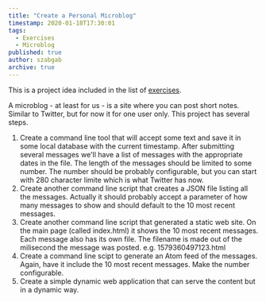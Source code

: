 ```yaml
---
title: "Create a Personal Microblog"
timestamp: 2020-01-18T17:30:01
tags:
  - Exercises
  - Microblog
published: true
author: szabgab
archive: true
---
```



This is a project idea included in the list of [exercises](/exercises).


A microblog - at least for us - is a site where you can post short notes. Similar to Twitter, but for now it for one user only. This project has several steps.

1. Create a command line tool that will accept some text and save it in some local database with the current timestamp. After submitting several messages we'll have a list of messages with the appropriate dates in the file. The length
of the messages should be limited to some number. The number should be probably configurable, but you can start with 280 character limite which is what Twitter has now.
1. Create another command line script that creates a JSON file listing all the messages. Actually it should probably accept a parameter of how many messages to show and should default to the 10 most recent messages.
1. Create another command line script that generated a static web site. On the main page (called index.html) it shows the 10 most recent messages. Each message also has its own file. The filename is made out of the milisecond the
message was posted. e.g. 1579360497123.html
1. Create a command line scipt to generate an Atom feed of the messages. Again, have it include the 10 most recent messages. Make the number configurable.
1. Create a simple dynamic web application that can serve the content but in a dynamic way.



